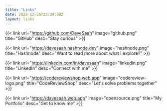```yaml
---
title: "Links"
date: 2022-12-26T23:34:08Z
layout: links
---
```


{{< link url="https://github.com/DaveSaah" image="github.png" title="GitHub" desc="Stay curious" >}}

{{< link url="https://davesaah.hashnode.dev" image="hashnode.png" title="Hashnode" desc="Want to read more about what I explore?" >}}

{{< link url="https://linkedin.com/in/davesaah" image="linkedin.png" title="LinkedIn" desc="Connect with me" >}}

{{< link url="https://codereviewshop.web.app" image="codereview-logo.png" title="CodeReviewShop" desc="Let's solve problems together" >}}

{{< link url="https://davesaah.web.app" image="opensource.png" title="My Portfolio" desc="Get to know me" >}}
